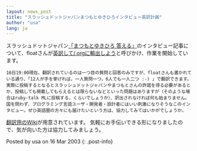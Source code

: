 ```yaml
---
layout: news_post
title: "スラッシュドットジャパンまつもとゆきひろインタビュー英訳計画"
author: "usa"
lang: ja
---
```


スラッシュドットジャパン[「まつもとゆきひろ
答える」][1]のインタビュー記事について、floatさんが[英訳して/.orgに輸出しよう][2]と呼びかけ、作業を開始しています。

    16日19:00現在、翻訳されているのは一つ目の質問と回答のみですが、floatさんも書かれている通り、「12人が手を挙げれば，一人質問一つ，6人でも一人二つ :-) 」で翻訳できます。実際に投稿するとなるとスラッシュドットジャパンやまつもとさんの許諾を得る必要があるとか、投稿しても掲載してもらえるとは限らないなどといった問題はありますが（そのような場合はruby-talk MLに投稿する、くらいでしょうか）、訳出されなければ何も始まりません。
    国を問わず、プログラミング言語ユーザ・開発者・設計者にはいい刺激になりそうなこのインタビュー。ぜひ英語圏の方々にも届けたいという方は、協力してみてはいかがでしょうか。

[翻訳用のWiki][3]が用意されています。 気軽にお手伝いできる形になりましたので、気が向いた方は協力してみましょう。

Posted by usa on 16 Mar 2003
{: .post-info}



[1]: http://slashdot.jp/article.pl?sid=03/03/14/0258247 
[2]: http://slashdot.jp/comments.pl?sid=80970&amp;cid=279906 
[3]: http://www.sharmin.jp/~tak/yukiwiki/wiki.cgi?%A4%DE%A4%C4%A4%E2%A4%C8%A4%B5%A4%F3%A5%A4%A5%F3%A5%BF%A5%D3%A5%E5%A1%BC%B1%D1%CC%F5%A5%D7%A5%ED%A5%B8%A5%A7%A5%AF%A5%C8 
